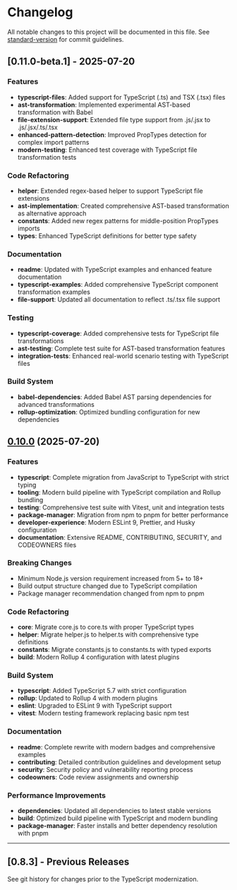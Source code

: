 # Changelog

All notable changes to this project will be documented in this file. See [standard-version](https://github.com/conventional-changelog/standard-version) for commit guidelines.

## [0.11.0-beta.1] - 2025-07-20

### Features

* **typescript-files**: Added support for TypeScript (.ts) and TSX (.tsx) files
* **ast-transformation**: Implemented experimental AST-based transformation with Babel
* **file-extension-support**: Extended file type support from .js/.jsx to .js/.jsx/.ts/.tsx
* **enhanced-pattern-detection**: Improved PropTypes detection for complex import patterns
* **modern-testing**: Enhanced test coverage with TypeScript file transformation tests

### Code Refactoring

* **helper**: Extended regex-based helper to support TypeScript file extensions
* **ast-implementation**: Created comprehensive AST-based transformation as alternative approach
* **constants**: Added new regex patterns for middle-position PropTypes imports
* **types**: Enhanced TypeScript definitions for better type safety

### Documentation

* **readme**: Updated with TypeScript examples and enhanced feature documentation
* **typescript-examples**: Added comprehensive TypeScript component transformation examples
* **file-support**: Updated all documentation to reflect .ts/.tsx file support

### Testing

* **typescript-coverage**: Added comprehensive tests for TypeScript file transformations
* **ast-testing**: Complete test suite for AST-based transformation features
* **integration-tests**: Enhanced real-world scenario testing with TypeScript files

### Build System

* **babel-dependencies**: Added Babel AST parsing dependencies for advanced transformations
* **rollup-optimization**: Optimized bundling configuration for new dependencies

## [0.10.0](https://github.com/vish288/move-prop-types/compare/v0.8.3...v0.10.0) (2025-07-20)

### Features

* **typescript**: Complete migration from JavaScript to TypeScript with strict typing
* **tooling**: Modern build pipeline with TypeScript compilation and Rollup bundling
* **testing**: Comprehensive test suite with Vitest, unit and integration tests
* **package-manager**: Migration from npm to pnpm for better performance
* **developer-experience**: Modern ESLint 9, Prettier, and Husky configuration
* **documentation**: Extensive README, CONTRIBUTING, SECURITY, and CODEOWNERS files

### Breaking Changes

* Minimum Node.js version requirement increased from 5+ to 18+
* Build output structure changed due to TypeScript compilation
* Package manager recommendation changed from npm to pnpm

### Code Refactoring

* **core**: Migrate core.js to core.ts with proper TypeScript types
* **helper**: Migrate helper.js to helper.ts with comprehensive type definitions
* **constants**: Migrate constants.js to constants.ts with typed exports
* **build**: Modern Rollup 4 configuration with latest plugins

### Build System

* **typescript**: Added TypeScript 5.7 with strict configuration
* **rollup**: Updated to Rollup 4 with modern plugins
* **eslint**: Upgraded to ESLint 9 with TypeScript support
* **vitest**: Modern testing framework replacing basic npm test

### Documentation

* **readme**: Complete rewrite with modern badges and comprehensive examples
* **contributing**: Detailed contribution guidelines and development setup
* **security**: Security policy and vulnerability reporting process
* **codeowners**: Code review assignments and ownership

### Performance Improvements

* **dependencies**: Updated all dependencies to latest stable versions
* **build**: Optimized build pipeline with TypeScript and modern bundling
* **package-manager**: Faster installs and better dependency resolution with pnpm

---

## [0.8.3] - Previous Releases

See git history for changes prior to the TypeScript modernization.